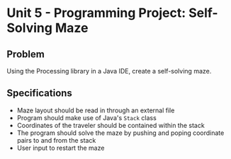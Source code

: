 # Unit 5 - Programming Project: Self-Solving Maze

## Problem 

Using the Processing library in a Java IDE, create a self-solving maze.

## Specifications
  * Maze layout should be read in through an external file
  * Program should make use of Java's `Stack` class
  * Coordinates of the traveler should be contained within the stack
  * The program should solve the maze by pushing and poping coordinate pairs to and from the stack
  * User input to restart the maze
